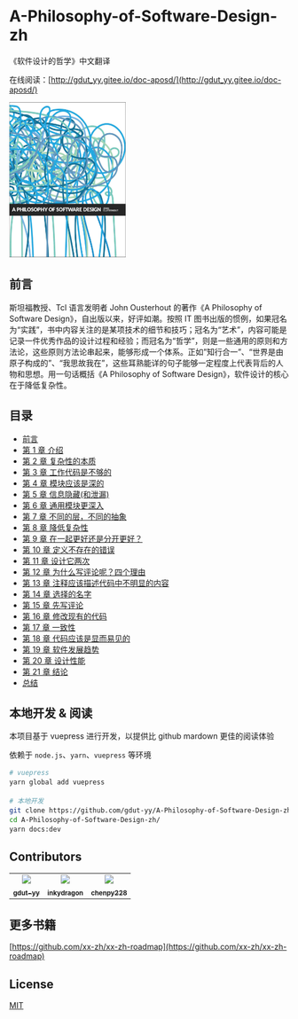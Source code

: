 # A-Philosophy-of-Software-Design-zh

《软件设计的哲学》中文翻译

在线阅读：[http://gdut_yy.gitee.io/doc-aposd/](http://gdut_yy.gitee.io/doc-aposd/)

<div style="inline">
  <img src="./docs/cover.jpeg" width="210px" height="280px" />
</div>

## 前言

斯坦福教授、Tcl 语言发明者 John Ousterhout 的著作《A Philosophy of Software Design》，自出版以来，好评如潮。按照 IT 图书出版的惯例，如果冠名为“实践”，书中内容关注的是某项技术的细节和技巧；冠名为“艺术”，内容可能是记录一件优秀作品的设计过程和经验；而冠名为“哲学”，则是一些通用的原则和方法论，这些原则方法论串起来，能够形成一个体系。正如”知行合一”、“世界是由原子构成的”、“我思故我在”，这些耳熟能详的句子能够一定程度上代表背后的人物和思想。用一句话概括《A Philosophy of Software Design》，软件设计的核心在于降低复杂性。

## 目录

- [前言](docs/preface.md)
- [第 1 章 介绍](docs/ch1.md)
- [第 2 章 复杂性的本质](docs/ch2.md)
- [第 3 章 工作代码是不够的](docs/ch3.md)
- [第 4 章 模块应该是深的](docs/ch4.md)
- [第 5 章 信息隐藏(和泄漏)](docs/ch5.md)
- [第 6 章 通用模块更深入](docs/ch6.md)
- [第 7 章 不同的层，不同的抽象](docs/ch7.md)
- [第 8 章 降低复杂性](docs/ch8.md)
- [第 9 章 在一起更好还是分开更好？](docs/ch9.md)
- [第 10 章 定义不存在的错误](docs/ch10.md)
- [第 11 章 设计它两次](docs/ch11.md)
- [第 12 章 为什么写评论呢？四个理由](docs/ch12.md)
- [第 13 章 注释应该描述代码中不明显的内容](docs/ch13.md)
- [第 14 章 选择的名字](docs/ch14.md)
- [第 15 章 先写评论](docs/ch15.md)
- [第 16 章 修改现有的代码](docs/ch16.md)
- [第 17 章 一致性](docs/ch17.md)
- [第 18 章 代码应该是显而易见的](docs/ch18.md)
- [第 19 章 软件发展趋势](docs/ch19.md)
- [第 20 章 设计性能](docs/ch20.md)
- [第 21 章 结论](docs/ch21.md)
- [总结](docs/summary.md)

## 本地开发 & 阅读

本项目基于 vuepress 进行开发，以提供比 github mardown 更佳的阅读体验

依赖于 `node.js`、`yarn`、`vuepress` 等环境

```sh
# vuepress
yarn global add vuepress

# 本地开发
git clone https://github.com/gdut-yy/A-Philosophy-of-Software-Design-zh.git
cd A-Philosophy-of-Software-Design-zh/
yarn docs:dev
```

## Contributors

<table>
  <tr>
    <td align="center"><a href="https://gdut-yy.github.io/"><img src="https://avatars2.githubusercontent.com/u/33390928?s=460&v=4" width="100px;" /><br /><sub><b>gdut-yy</b></sub></a><br /></td>
    <td align="center"><a href="https://github.com/inkydragon"><img src="https://avatars1.githubusercontent.com/u/5158738?s=460&u=b9cbd51a3d1bbff1df994214e50058b9b3a9715a&v=4" width="100px;" /><br /><sub><b>inkydragon</b></sub></a><br /></td>
    <td align="center"><a href="https://github.com/chenpy228"><img src="https://avatars2.githubusercontent.com/u/5305370?s=460&v=4" width="100px;" /><br /><sub><b>chenpy228</b></sub></a><br /></td>    
  </tr>
</table>

## 更多书籍

[https://github.com/xx-zh/xx-zh-roadmap](https://github.com/xx-zh/xx-zh-roadmap)

## License

[MIT](./LICENSE)
